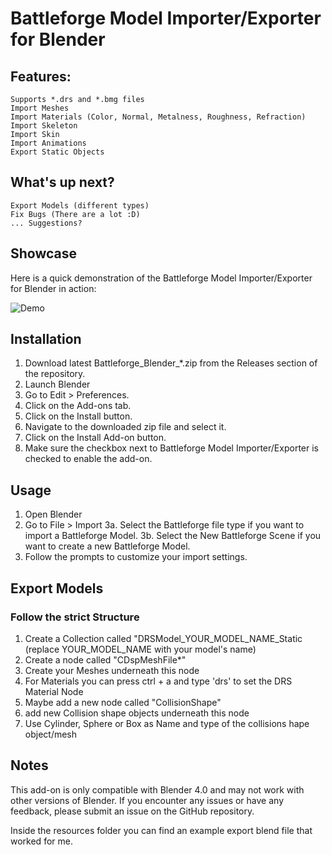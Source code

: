 # Battleforge Model Importer/Exporter for Blender

## Features:
    Supports *.drs and *.bmg files
    Import Meshes
    Import Materials (Color, Normal, Metalness, Roughness, Refraction)
    Import Skeleton
    Import Skin
    Import Animations
    Export Static Objects
    
## What's up next?
    Export Models (different types)
    Fix Bugs (There are a lot :D)
    ... Suggestions?
    
## Showcase
Here is a quick demonstration of the Battleforge Model Importer/Exporter for Blender in action:

![Demo](https://i.gyazo.com/e1df80810269e2bb3544f27e174dcf93.gif)

## Installation
1. Download latest Battleforge_Blender_*.zip from the Releases section of the repository.
2. Launch Blender
3. Go to Edit > Preferences.
4. Click on the Add-ons tab.
5. Click on the Install button.
6. Navigate to the downloaded zip file and select it.
7. Click on the Install Add-on button.
8. Make sure the checkbox next to Battleforge Model Importer/Exporter is checked to enable the add-on.

## Usage
1. Open Blender
2. Go to File > Import
3a. Select the Battleforge file type if you want to import a Battleforge Model.
3b. Select the New Battleforge Scene if you want to create a new Battleforge Model.
5. Follow the prompts to customize your import settings.

## Export Models
### Follow the strict Structure
1. Create a Collection called "DRSModel_YOUR_MODEL_NAME_Static (replace YOUR_MODEL_NAME with your model's name)
2. Create a node called "CDspMeshFile*"
3. Create your Meshes underneath this node
4. For Materials you can press ctrl + a and type 'drs' to set the DRS Material Node
5. Maybe add a new node called "CollisionShape"
6. add new Collision shape objects underneath this node
7. Use Cylinder, Sphere or Box as Name and type of the collisions hape object/mesh

## Notes
This add-on is only compatible with Blender 4.0 and may not work with other versions of Blender. If you encounter any issues or have any feedback, please submit an issue on the GitHub repository.

Inside the resources folder you can find an example export blend file that worked for me.